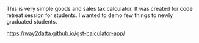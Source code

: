 This is very simple goods and sales tax calculator.
It was created for code retreat session for students.
I wanted to demo few things to newly graduated students.

https://way2datta.github.io/gst-calculator-app/
